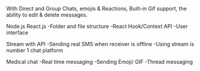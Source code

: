 With Direct and Group Chats, emojis & Reactions, Built-in Gif support, the ability to edit & delete messages.

Node.js
React.js
-Folder and file structure
-React Hook/Context API
-User interface

Stream with API
-Sending real SMS when receiver is offline
-Using stream is number 1 chat platform

Medical chat
-Real time messaging
-Sending Emoji/ GIF
-Thread messaging
